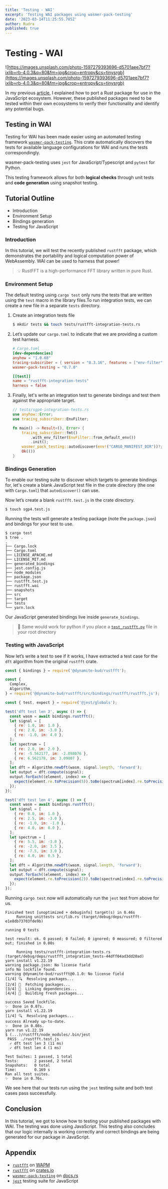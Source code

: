 ```yaml
---
title: 'Testing - WAI'
excerpt: 'Testing WAI packages using wasmer-pack-testing'
date: '2023-03-14T11:25:55.785Z'
author: Rudra
published: true
---
```


# Testing - WAI

![https://images.unsplash.com/photo-1597279393696-d5701aee7bf7?ixlib=rb-4.0.3&q=80&fm=jpg&crop=entropy&cs=tinysrgb](https://images.unsplash.com/photo-1597279393696-d5701aee7bf7?ixlib=rb-4.0.3&q=80&fm=jpg&crop=entropy&cs=tinysrgb)

In my previous [article](https://wasmer.io/posts/WAI-is-the-answer), I explained how to port a Rust package for use in the JavaScript ecosystem. However, these published packages need to be tested within their own ecosystems to verify their functionality and identify any potential bugs.

## Testing in WAI

Testing for WAI has been made easier using an automated testing framework [`wasmer-pack-testing`](https://crates.io/crates/wasmer-pack-testing). This crate automatically discovers the tests for available language configurations for WAI and runs the tests correspondingly.

wasmer-pack-testing uses `jest` for JavaScript/Typescript and `pytest` for Python.

This testing framework allows for both **logical checks** through unit tests and **code generation** using snapshot testing.

## Tutorial Outline

- Introduction
- Environment Setup
- Bindings generation
- Testing for JavaScript

### Introduction

In this tutorial, we will test the recently published `rustfft` package, which demonstrates the portability and logical computation power of WebAssembly. WAI can be used to harness that power!

> 💡 RustFFT is a high-performance FFT library written in pure Rust.

### Environment Setup

The default testing using `cargo test` only runs the tests that are written using the `test` macro in the library files.To run integration tests, we can create a new file in a separate `tests` directory.

1. Create an integration tests file

   ```bash
   $ mkdir tests && touch tests/rustfft-integration-tests.rs
   ```

2. Let’s update our `cargo.toml` to indicate that we are providing a custom test harness.

   ```toml
   # Cargo.toml
   [dev-dependencies]
   anyhow = "1.0.68"
   tracing-subscriber = { version = "0.3.16", features = ["env-filter"] }
   wasmer-pack-testing = "0.7.0"

   [[test]]
   name = "rustfft-integration-tests"
   harness = false
   ```

3. Finally, let's write an integration test to generate bindings and test them against the appropriate target.

   ```rust
   // tests/sgp4-integration-tests.rs
   use anyhow::Error;
   use tracing_subscriber::EnvFilter;

   fn main() -> Result<(), Error> {
       tracing_subscriber::fmt()
           .with_env_filter(EnvFilter::from_default_env())
           .init();
       wasmer_pack_testing::autodiscover(env!("CARGO_MANIFEST_DIR"))?;
       Ok(())
   }
   ```

### Bindings Generation

To enable our testing suite to discover which targets to generate bindings for, let's create a blank JavaScript test file in the crate directory (the one with `Cargo.toml`) that `autodiscover()` can use.

Now let’s create a blank `rustfft.test.js` in the crate directory.

```shell-session
$ touch sgp4.test.js
```

Running the tests will generate a testing package (note the `package.json`) and bindings for your test to use.

```shell-session
$ cargo test
$ tree .
.
├── Cargo.lock
├── Cargo.toml
├── LICENSE_APACHE.md
├── LICENSE_MIT.md
├── generated_bindings
├── jest.config.js
├── node_modules
├── package.json
├── rustfft.test.js
├── rustfft.wai
├── snapshots
├── src
├── target
├── tests
└── yarn.lock
```

Our JavaScript generated bindings live inside `generate_bindings`.

> 🐍 Same would work for python if you place a [`test_rustfft.py`](http://rustfft.test.py) file in your root directory

### Testing with JavaScript

Now let’s write a test to see if it works, I have extracted a test case for the `dft` algorithm from the original `rustfft` crate.

```javascript
const { bindings } = require('@dynamite-bud/rustfft');

const {
  Complex,
  Algorithm,
} = require('@dynamite-bud/rustfft/src/bindings/rustfft/rustfft.js');

const { test, expect } = require('@jest/globals');

test('dft test len 3', async () => {
  const wasm = await bindings.rustfft();
  let signal = [
    { re: 1.0, im: 1.0 },
    { re: 2.0, im: -3.0 },
    { re: -1.0, im: 4.0 },
  ];
  let spectrum = [
    { re: 2.0, im: 2.0 },
    { re: -5.562177, im: -2.098076 },
    { re: 6.562178, im: 3.09807 },
  ];
  let dft = Algorithm.newDft(wasm, signal.length, 'forward');
  let output = dft.compute(signal);
  output.forEach((element, index) => {
    expect(element.re.toPrecision(5)).toBe(spectrum[index].re.toPrecision(5));
  });
});

test('dft test len 4', async () => {
  const wasm = await bindings.rustfft();
  let signal = [
    { re: 0.0, im: 1.0 },
    { re: 2.5, im: -3.0 },
    { re: -1.0, im: -1.0 },
    { re: 4.0, im: 0.0 },
  ];
  let spectrum = [
    { re: 5.5, im: -3.0 },
    { re: -2.0, im: 3.5 },
    { re: -7.5, im: 3.0 },
    { re: 4.0, im: 0.5 },
  ];
  let dft = Algorithm.newDft(wasm, signal.length, 'forward');
  let output = dft.compute(signal);
  output.forEach((element, index) => {
    expect(element.re.toPrecision(2)).toBe(spectrum[index].re.toPrecision(2));
  });
});
```

Running `cargo test` now will automatically run the `jest` test from above for us.

```shell-session
Finished test [unoptimized + debuginfo] target(s) in 0.46s
     Running unittests src/lib.rs (target/debug/deps/rustfft-e1e8db73703fde9b)

running 0 tests

test result: ok. 0 passed; 0 failed; 0 ignored; 0 measured; 0 filtered out; finished in 0.00s

     Running tests/rustfft-integration-tests.rs (target/debug/deps/rustfft_integration_tests-44dff04ad3dd20ad)
yarn install v1.22.19
warning package.json: No license field
info No lockfile found.
warning @dynamite-bud/rustfft@0.1.0: No license field
[1/4] 🔍  Resolving packages...
[2/4] 🚚  Fetching packages...
[3/4] 🔗  Linking dependencies...
[4/4] 🔨  Building fresh packages...

success Saved lockfile.
✨  Done in 0.07s.
yarn install v1.22.19
[1/4] 🔍  Resolving packages...
success Already up-to-date.
✨  Done in 0.08s.
yarn run v1.22.19
$ (...)/rustfft/node_modules/.bin/jest
 PASS  ./rustfft.test.js
  ✓ dft test len 3 (11 ms)
  ✓ dft test len 4 (1 ms)

Test Suites: 1 passed, 1 total
Tests:       2 passed, 2 total
Snapshots:   0 total
Time:        0.169 s
Ran all test suites.
✨  Done in 0.76s.

```

We see here that our tests run using the `jest` testing suite and both test cases pass successfully.

## Conclusion

In this tutorial, we got to know how to testing your published packages with WAI. The testing was done using JavaScript. This testing also concludes that our logic internally is working correctly and correct bindings are being generated for our package in JavaScript.

## Appendix

- [`rustfft`](https://wapm.io/dynamite-bud/sgp4) on [WAPM](https://wapm.io)
- [`rustfft`](https://crates.io/crates/rustfft) on [crates.io](https://crates.io)
- [`wasmer-pack-testing`](https://docs.rs/wasmer-pack-testing/latest/wasmer_pack_testing/) on [docs.rs](https://docs.rs)
- [`jest`](https://jestjs.io/) testing suite for JavaScript
